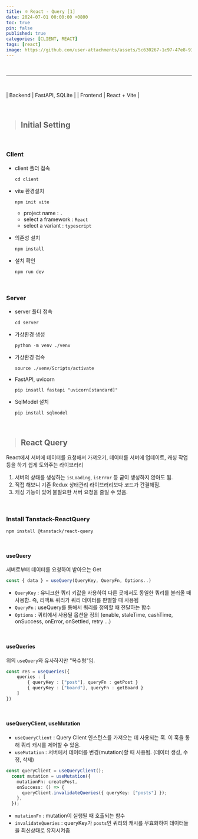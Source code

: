 ```yaml
---
title: 🔯 React - Query [1]
date: 2024-07-01 00:00:00 +0800
toc: true
pin: false
published: true
categories: [CLIENT, REACT]
tags: [react]
image: https://github.com/user-attachments/assets/5c630267-1c97-47e8-93c7-03b0234c3b6e
---
```


<br>

---

<br>

| Backend | FastAPI, SQLite |
| Frontend | React + Vite    |

<br>

> ## Initial Setting

<br>

### Client

- client 폴더 접속

    ```shell
    cd client
    ```

- vite 환경설치

    ```shell
    npm init vite
    ```

    - project name : `.`
    - select a framework : `React`
    - select a variant : `typescript`


- 의존성 설치

    ```shell
    npm install
    ```


- 설치 확인

    ```shell
    npm run dev
    ```

<br>

### Server


- server 폴더 접속

    ```shell
    cd server
    ```

- 가상환경 생성

    ```shell
    python -m venv ./venv
    ```


- 가상환경 접속

    ```shell
    source ./venv/Scripts/activate
    ```


- FastAPI, uvicorn

    ```shell
    pip insatll fastapi "uvicorn[standard]"
    ```


- SqlModel 설치

    ```shell
    pip install sqlmodel
    ```


<br>

> ## React Query


React에서 서버에 데이터를 요청해서 가져오기, 데이터를 서버에 업데이트, 캐싱 작업 등을 하기 쉽게 도와주는 라이브러리

1. 서버의 상태를 생성하는 `isLoading`, `isError` 등 굳이 생성하지 않아도 됨.
2. 직접 해보니 기존 Redux 상태관리 라이브러리보다 코드가 간결해짐.
3. 캐싱 기능이 있어 불필요한 서버 요청을 줄일 수 있음.

<br>

### Install Tanstack-ReactQuery

```shell
npm install @tanstack/react-query
```

<br>

#### useQuery

서버로부터 데이터를 요청하여 받아오는 Get

```typescript
const { data } = useQuery(QueryKey, QueryFn, Options..)
```

  - `QueryKey` : 유니크한 쿼리 키값을 사용하여 다른 곳에서도 동일한 쿼리를 불러올 때 사용함. 즉, 리액트 쿼리가 쿼리 데이터를 판별할 때 사용됨
  - `QueryFn` : useQuery를 통해서 쿼리를 정의할 때 전달하는 함수
  - `Options` : 쿼리에서 사용될 옵션을 정의 (enable, staleTime, cashTime, onSuccess, onError, onSettled, retry ...)

<br>

#### useQueries

위의 `useQuery`와 유사하지만 "복수형"임.

```typescript
const res = useQueries({
    queries : [
        { queryKey : ["post"], queryFn : getPost }
        { queryKey : ["board"], queryFn : getBoard }
    ]
})
```

<br>

#### useQueryClient, useMutation

  - `useQueryClient` : Query Client 인스턴스를 가져오는 데 사용되는 훅. 이 훅을 통해 쿼리 캐시를 제어할 수 있음.
  - `useMutation` : 서버에서 데이터를 변경(mutation)할 때 사용됨. (데이터 생성, 수정, 삭제)

```typescript
const queryClient = useQueryClient();
  const mutation = useMutation({
    mutationFn: createPost,
    onSuccess: () => {
      queryClient.invalidateQueries({ queryKey: ["posts"] });
    },
  });
```

  - `mutationFn` : mutation이 실행될 때 호출되는 함수
  - `invalidateQueries` : queryKey가 `posts`인 쿼리의 캐시를 무효화하여 데이터들을 최신상태로 유지시켜줌

